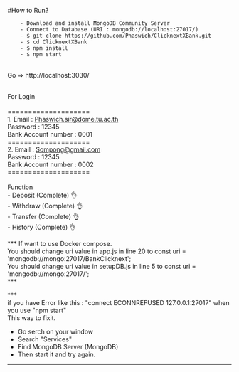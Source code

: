 #How to Run?
```
    - Download and install MongoDB Community Server
    - Connect to Database (URI : mongodb://localhost:27017/)
    - $ git clone https://github.com/Phaswich/ClicknextXBank.git
    - $ cd ClicknextXBank
    - $ npm install
    - $ npm start
 ```
   <br>
   Go => http://localhost:3030/<br>
<br>

For Login<br>
<br>
     ====================<br>
        1. Email : Phaswich.sir@dome.tu.ac.th<br>
         Password : 12345<br>
         Bank Account number : 0001<br>
     ====================<br>
         2. Email : Sompong@gmail.com<br>
         Password : 12345<br>
         Bank Account number : 0002<br>
     ====================<br>
 <br>
Function<br> - Deposit (Complete) :ok_hand:<br>
         - Withdraw (Complete) :ok_hand:<br>
         - Transfer (Complete) :ok_hand:<br>
         - History (Complete) :ok_hand:<br>
         
*** If want to use Docker compose. <br>
You should change uri value in app.js in line 20 to const uri = 'mongodb://mongo:27017/BankClicknext';<br>
You should change uri value in setupDB.js in line 5 to const uri = 'mongodb://mongo:27017/';<br>***

***<br>
if you have Error like this : "connect ECONNREFUSED 127.0.0.1:27017" when you use "npm start"<br>
This way to fixit. <br>
- Go serch on your window<br>
- Search "Services"<br>
- Find MongoDB Server (MongoDB)<br>
- Then start it and try again.<br>
***



